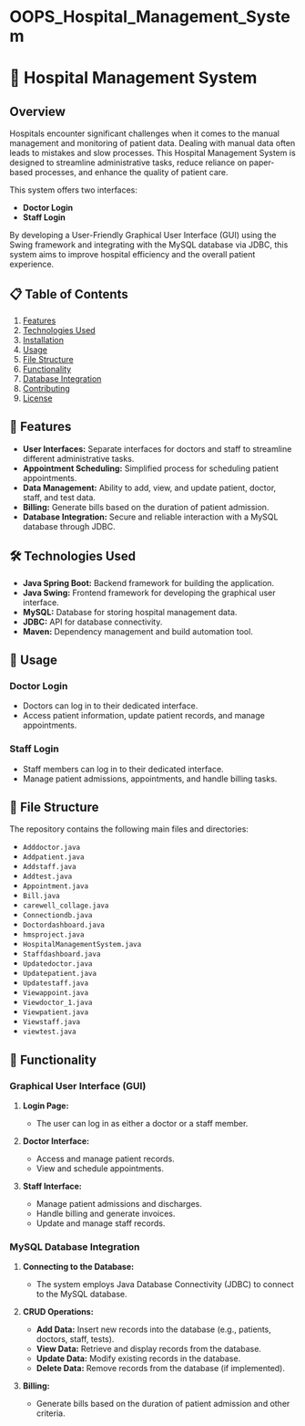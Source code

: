 # OOPS_Hospital_Management_System

# 🏥 Hospital Management System

## Overview

Hospitals encounter significant challenges when it comes to the manual management and monitoring of patient data. Dealing with manual data often leads to mistakes and slow processes. This Hospital Management System is designed to streamline administrative tasks, reduce reliance on paper-based processes, and enhance the quality of patient care.

This system offers two interfaces:

- **Doctor Login**
- **Staff Login**

By developing a User-Friendly Graphical User Interface (GUI) using the Swing framework and integrating with the MySQL database via JDBC, this system aims to improve hospital efficiency and the overall patient experience.

## 📋 Table of Contents

1. [Features](#features)
2. [Technologies Used](#technologies-used)
3. [Installation](#installation)
4. [Usage](#usage)
5. [File Structure](#file-structure)
6. [Functionality](#functionality)
7. [Database Integration](#database-integration)
8. [Contributing](#contributing)
9. [License](#license)

## 🌟 Features

- **User Interfaces:** Separate interfaces for doctors and staff to streamline different administrative tasks.
- **Appointment Scheduling:** Simplified process for scheduling patient appointments.
- **Data Management:** Ability to add, view, and update patient, doctor, staff, and test data.
- **Billing:** Generate bills based on the duration of patient admission.
- **Database Integration:** Secure and reliable interaction with a MySQL database through JDBC.

## 🛠 Technologies Used

- **Java Spring Boot:** Backend framework for building the application.
- **Java Swing:** Frontend framework for developing the graphical user interface.
- **MySQL:** Database for storing hospital management data.
- **JDBC:** API for database connectivity.
- **Maven:** Dependency management and build automation tool.

## 🚀 Usage

### Doctor Login
- Doctors can log in to their dedicated interface.
- Access patient information, update patient records, and manage appointments.

### Staff Login
- Staff members can log in to their dedicated interface.
- Manage patient admissions, appointments, and handle billing tasks.

## 📂 File Structure

The repository contains the following main files and directories:

- `Adddoctor.java`
- `Addpatient.java`
- `Addstaff.java`
- `Addtest.java`
- `Appointment.java`
- `Bill.java`
- `carewell_collage.java`
- `Connectiondb.java`
- `Doctordashboard.java`
- `hmsproject.java`
- `HospitalManagementSystem.java`
- `Staffdashboard.java`
- `Updatedoctor.java`
- `Updatepatient.java`
- `Updatestaff.java`
- `Viewappoint.java`
- `Viewdoctor_1.java`
- `Viewpatient.java`
- `Viewstaff.java`
- `viewtest.java`

## 🔧 Functionality

### Graphical User Interface (GUI)

1. **Login Page:**
   - The user can log in as either a doctor or a staff member.

2. **Doctor Interface:**
   - Access and manage patient records.
   - View and schedule appointments.

3. **Staff Interface:**
   - Manage patient admissions and discharges.
   - Handle billing and generate invoices.
   - Update and manage staff records.

### MySQL Database Integration

1. **Connecting to the Database:**
   - The system employs Java Database Connectivity (JDBC) to connect to the MySQL database.

2. **CRUD Operations:**
   - **Add Data:** Insert new records into the database (e.g., patients, doctors, staff, tests).
   - **View Data:** Retrieve and display records from the database.
   - **Update Data:** Modify existing records in the database.
   - **Delete Data:** Remove records from the database (if implemented).

3. **Billing:**
   - Generate bills based on the duration of patient admission and other criteria.
